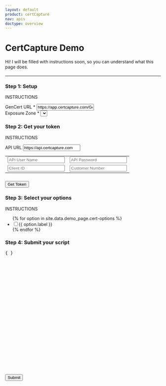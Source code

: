 ```yaml
---
layout: default
product: certCapture
nav: apis
doctype: overview
---
```

<!-- TODO: move inline CSS to cert-demo.scss -->
<h1>CertCapture Demo</h1>

<!-- TODO: instructions -->
<p>Hi! I will be filled with instructions soon, so you can understand what this page does.</p>
<!-- TODO: is outer div needed? -->
<div id="gencertTest">
    <hr style="margin: 20px 0px 20px 0px" id="divider">
    <div class="row">
        <div class="col-md-5">
            <h3>Step 1: Setup</h3>
            <p>INSTRUCTIONS</p>
            <div>
                <label style="display: block;">
                    GenCert URL *
                    <input id="gencertUrl" value="https://app.certcapture.com/Gencert2/js" placeholder="https://app.certcapture.com/Gencert2/js" type="text">
                </label>
                <!-- populated with exposureZoneReq() -->
                <label>Exposure Zone *
                    <select id="setZone" onChange="updateCertScript();"></select>
                </label>
            </div> 
            <h3>Step 2: Get your token</h3>
            <p>INSTRUCTIONS</p>
            <table>
                <tr>
                    <label>API URL
                    <input id="apiUrl" placeholder="https://api.certcapture.com" value="https://api.certcapture.com" type="text"></label>
                </tr>
                <tr>
                    <td><input id="apiUser" placeholder="API User Name" type="text"></td>
                    <td><input id="apiPassword" placeholder="API Password" type="password"></td> 
                </tr>
                <tr>
                    <td><input id="clientId" placeholder="Client ID" type="text"></td>
                    <td><input id="customerNumber" placeholder="Customer Number" type="text"></td>
                </tr>
            </table>
            <button class="btn btn-primary" style="margin-top: 10px;" onclick="getToken()">Get Token</button>
            <!-- options -->
            <!-- TODO: populates script when clicked -->
            <!-- TODO: instructions -->
            <h3>Step 3: Select your options</h3>
            <p>INSTRUCTIONS</p>
            <div>
                <ul id="testOptions">
                    {% for option in site.data.demo_page.cert-options %}
                        <li>
                            <label>
                                <input type='checkbox' class="cert-demo-option" id="{{ option.id }}">{{ option.label }}
                            </label>
                        </li>
                    {% endfor %}
                </ul>
            </div>
        </div>
        <!-- response output -->
        <!-- TODO: allow user to input token; see createTransaction pg -->
        <!-- TODO: pretty script -->
        <!-- TODO: general script on pg load -->
        <div class="col-md-7">
            <h3 style="">Step 4: Submit your script</h3>
            <div id="scriptTest">
                <div id="sampleScript" class="code-snippet respScroll api-console-output" style="height: 400px;max-width: 800px;">
                    <div class="loading-pulse" style="display: none;"></div>
                    <pre id="cert-request" style="">{ }</pre>
                </div>
                <button class="btn btn-primary" id="cert-demo-submit" onclick="initScript();">Submit</button>
            </div>
        </div>
    </div>
    <!-- end row -->
</div>
<!-- end container -->

<!-- Form ouput -->
<!-- TODO: formatting/styling -->
<div id="formParentContainer">
    <div id="formParent" style="display:none"></div>
</div>
